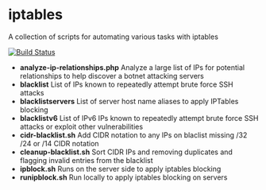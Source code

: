 iptables
========

A collection of scripts for automating various tasks with iptables

[![Build Status](https://travis-ci.org/swoodford/iptables.svg?branch=master)](https://travis-ci.org/swoodford/iptables)

- **analyze-ip-relationships.php** Analyze a large list of IPs for potential relationships to help discover a botnet attacking servers
- **blacklist** List of IPs known to repeatedly attempt brute force SSH attacks
- **blacklistservers** List of server host name aliases to apply IPTables blocking
- **blacklistv6** List of IPv6 IPs known to repeatedly attempt brute force SSH attacks or exploit other vulnerabilities
- **cidr-blacklist.sh** Add CIDR notation to any IPs on blaclist missing /32 /24 or /14 CIDR notation
- **cleanup-blacklist.sh** Sort CIDR IPs and removing duplicates and flagging invalid entries from the blacklist
- **ipblock.sh** Runs on the server side to apply iptables blocking
- **runipblock.sh** Run locally to apply iptables blocking on servers
